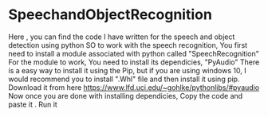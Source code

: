 # SpeechandObjectRecognition
Here , you can find the code I have written for the speech and object detection using python
SO to work with the speech recognition, You first need to install a module associated with python called "SpeechRecognition"
For the module to work, You need to install its dependicies, "PyAudio"
There is a easy way to install it using the Pip, but if you are using windows 10, I would  recommend you to install ".Whl" file and then install it using pip. Download it from here https://www.lfd.uci.edu/~gohlke/pythonlibs/#pyaudio
Now once you are done with installing dependicies, Copy the code and paste it . Run it
